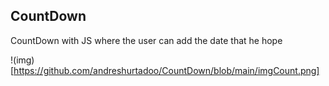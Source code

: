 ## CountDown
CountDown with JS where the user can add the date that he hope

!(img)[https://github.com/andreshurtadoo/CountDown/blob/main/imgCount.png]
